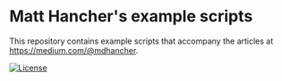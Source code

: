 # Matt Hancher's example scripts

This repository contains example scripts that accompany the articles at <https://medium.com/@mdhancher>.

[![License](https://img.shields.io/badge/License-Apache%202.0-blue.svg)](https://opensource.org/licenses/Apache-2.0)